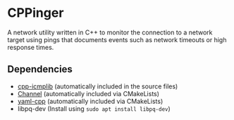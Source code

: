 # CPPinger
A network utility written in C++ to monitor the connection to a network target using pings
that documents events such as network timeouts or high response times.

## Dependencies
 - [cpp-icmplib](https://github.com/markondej/cpp-icmplib) (automatically included in the source files)
 - [Channel](https://github.com/andreiavrammsd/cpp-channel) (automatically included via CMakeLists)
 - [yaml-cpp](https://github.com/jbeder/yaml-cpp) (automatically included via CMakeLists)
 - libpq-dev (Install using `sudo apt install libpq-dev`)
 